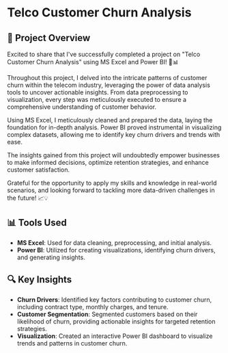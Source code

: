 # Telco Customer Churn Analysis

## 🚀 Project Overview

Excited to share that I've successfully completed a project on "Telco Customer Churn Analysis" using MS Excel and Power BI! 💼📊

Throughout this project, I delved into the intricate patterns of customer churn within the telecom industry, leveraging the power of data analysis tools to uncover actionable insights. From data preprocessing to visualization, every step was meticulously executed to ensure a comprehensive understanding of customer behavior.

Using MS Excel, I meticulously cleaned and prepared the data, laying the foundation for in-depth analysis. Power BI proved instrumental in visualizing complex datasets, allowing me to identify key churn drivers and trends with ease.

The insights gained from this project will undoubtedly empower businesses to make informed decisions, optimize retention strategies, and enhance customer satisfaction.

Grateful for the opportunity to apply my skills and knowledge in real-world scenarios, and looking forward to tackling more data-driven challenges in the future! 📈💡


## 📊 Tools Used

- **MS Excel**: Used for data cleaning, preprocessing, and initial analysis.
- **Power BI**: Utilized for creating visualizations, identifying churn drivers, and generating insights.

## 🔍 Key Insights

- **Churn Drivers**: Identified key factors contributing to customer churn, including contract type, monthly charges, and tenure.
- **Customer Segmentation**: Segmented customers based on their likelihood of churn, providing actionable insights for targeted retention strategies.
- **Visualization**: Created an interactive Power BI dashboard to visualize trends and patterns in customer churn.




